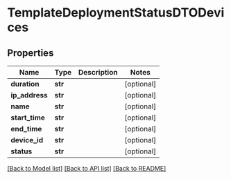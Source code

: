 # TemplateDeploymentStatusDTODevices

## Properties
Name | Type | Description | Notes
------------ | ------------- | ------------- | -------------
**duration** | **str** |  | [optional] 
**ip_address** | **str** |  | [optional] 
**name** | **str** |  | [optional] 
**start_time** | **str** |  | [optional] 
**end_time** | **str** |  | [optional] 
**device_id** | **str** |  | [optional] 
**status** | **str** |  | [optional] 

[[Back to Model list]](../README.md#documentation-for-models) [[Back to API list]](../README.md#documentation-for-api-endpoints) [[Back to README]](../README.md)


